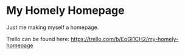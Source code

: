 # My Homely Homepage

Just me making myself a homepage.

Trello can be found here:
https://trello.com/b/EoGI1CH2/my-homely-homepage
